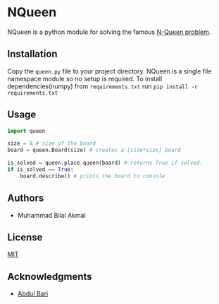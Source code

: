 # NQueen

NQueen is a python module for solving the famous [N-Queen problem](https://en.wikipedia.org/wiki/Eight_queens_puzzle).


## Installation

Copy the `queen.py` file to your project directory. NQueen is a single file namespace module so no setup is required.
To install dependencies(numpy) from `requirements.txt` run ```pip install -r requirements.txt```


## Usage

```python
import queen

size = 8 # size of the board
board = queen.Board(size) # creates a [size*size] board

is_solved = queen.place_queen(board) # returns True if solved.
if is_solved == True:
    board.describe() # prints the board to console
```


## Authors
* Muhammad Bilal Akmal


## License
[MIT](https://choosealicense.com/licenses/mit/)


## Acknowledgments
* [Abdul Bari](https://www.youtube.com/watch?v=xFv_Hl4B83A)
